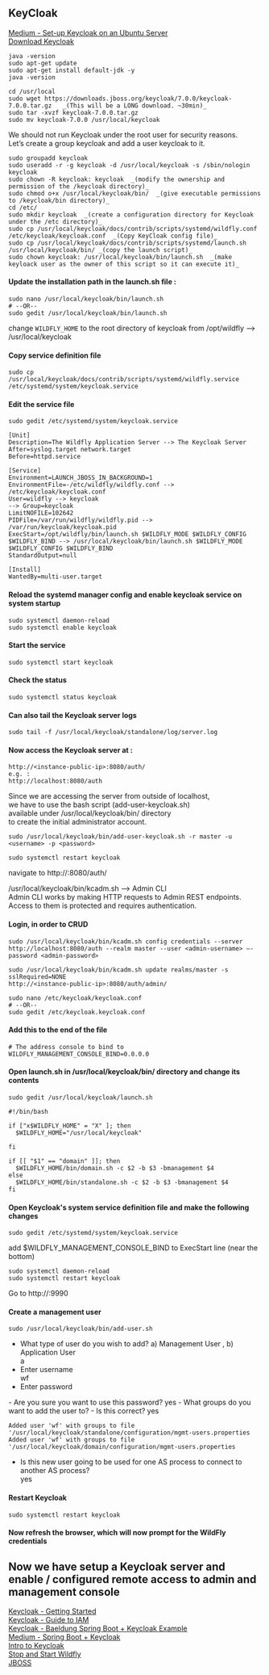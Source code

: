 ## KeyCloak 
[Medium - Set-up Keycloak on an Ubuntu Server](https://medium.com/@hasnat.saeed/setup-keycloak-server-on-ubuntu-18-04-ed8c7c79a2d9)  
[Download Keycloak](https://www.keycloak.org/downloads.html)  
```console
java -version  
sudo apt-get update  
sudo apt-get install default-jdk -y  
java -version  

cd /usr/local  
sudo wget https://downloads.jboss.org/keycloak/7.0.0/keycloak-7.0.0.tar.gz   _(This will be a LONG download. ~30min)_  
sudo tar -xvzf keycloak-7.0.0.tar.gz  
sudo mv keycloak-7.0.0 /usr/local/keycloak  
```
We should not run Keycloak under the root user for security reasons.  
Let’s create a group keycloak and add a user keycloak to it.  

```console
sudo groupadd keycloak  
sudo useradd -r -g keycloak -d /usr/local/keycloak -s /sbin/nologin keycloak  
sudo chown -R keycloak: keycloak  _(modify the ownership and permission of the /keycloak directory)_  
sudo chmod o+x /usr/local/keycloak/bin/  _(give executable permissions to /keycloak/bin directory)_  
cd /etc/  
sudo mkdir keycloak  _(create a configuration directory for Keycloak under the /etc directory)_  
sudo cp /usr/local/keycloak/docs/contrib/scripts/systemd/wildfly.conf /etc/keycloak/keycloak.conf  _(Copy KeyCloak config file)_
sudo cp /usr/local/keycloak/docs/contrib/scripts/systemd/launch.sh /usr/local/keycloak/bin/ _(copy the launch script)_  
sudo chown keycloak: /usr/local/keycloak/bin/launch.sh  _(make keyloack user as the owner of this script so it can execute it)_  
```
#### Update the installation path in the launch.sh file :
```console
sudo nano /usr/local/keycloak/bin/launch.sh
# --OR--  
sudo gedit /usr/local/keycloak/bin/launch.sh  
```
change `WILDFLY_HOME` to the root directory of keycloak from /opt/wildfly --> /usr/local/keycloak

#### Copy service definition file 
```console
sudo cp /usr/local/keycloak/docs/contrib/scripts/systemd/wildfly.service /etc/systemd/system/keycloak.service  
```
#### Edit the service file
```console
sudo gedit /etc/systemd/system/keycloak.service  
```

```
[Unit]  
Description=The Wildfly Application Server --> The Keycloak Server
After=syslog.target network.target  
Before=httpd.service

[Service]
Environment=LAUNCH_JBOSS_IN_BACKGROUND=1
EnvironmentFile=-/etc/wildfly/wildfly.conf --> /etc/keycloak/keycloak.conf
User=wildfly --> keycloak
--> Group=keycloak
LimitNOFILE=102642
PIDFile=/var/run/wildfly/wildfly.pid --> /var/run/keycloak/keycloak.pid 
ExecStart=/opt/wildfly/bin/launch.sh $WILDFLY_MODE $WILDFLY_CONFIG $WILDFLY_BIND --> /usr/local/keycloak/bin/launch.sh $WILDFLY_MODE $WILDFLY_CONFIG $WILDFLY_BIND
StandardOutput=null

[Install]
WantedBy=multi-user.target
```

#### Reload the systemd manager config and enable keycloak service on system startup
```console
sudo systemctl daemon-reload  
sudo systemctl enable keycloak  
```
#### Start the service
```console
sudo systemctl start keycloak  
```
#### Check the status
```console
sudo systemctl status keycloak  
```
#### Can also tail the Keycloak server logs 
```console
sudo tail -f /usr/local/keycloak/standalone/log/server.log  
```
#### Now access the Keycloak server at : 
```
http://<instance-public-ip>:8080/auth/  
e.g. : 
http://localhost:8080/auth
```
Since we are accessing the server from outside of localhost,  
we have to use the bash script (add-user-keycloak.sh)  
available under /usr/local/keycloak/bin/ directory  
to create the initial administrator account.  
```console
sudo /usr/local/keycloak/bin/add-user-keycloak.sh -r master -u <username> -p <password>  
  
sudo systemctl restart keycloak  
```
navigate to http://<instance-public-ip>:8080/auth/  

/usr/local/keycloak/bin/kcadm.sh --> Admin CLI  
Admin CLI works by making HTTP requests to Admin REST endpoints.  
Access to them is protected and requires authentication.  

#### Login, in order to CRUD
```console
sudo /usr/local/keycloak/bin/kcadm.sh config credentials --server http://localhost:8080/auth --realm master --user <admin-username> –-password <admin-password>  

sudo /usr/local/keycloak/bin/kcadm.sh update realms/master -s sslRequired=NONE  
http://<instance-public-ip>:8080/auth/admin/  

sudo nano /etc/keycloak/keycloak.conf  
# --OR--  
sudo gedit /etc/keycloak.keycloak.conf  
```
#### Add this to the end of the file 
```
# The address console to bind to 
WILDFLY_MANAGEMENT_CONSOLE_BIND=0.0.0.0
```

#### Open launch.sh in /usr/local/keycloak/bin/ directory and change its contents
```console
sudo gedit /usr/local/keycloak/launch.sh  
```

```
#!/bin/bash

if ["x$WILDFLY_HOME" = "X" ]; then
  $WILDFLY_HOME="/usr/local/keycloak"

fi 

if [[ "$1" == "domain" ]]; then
  $WILDFLY_HOME/bin/domain.sh -c $2 -b $3 -bmanagement $4
else 
  $WILDFLY_HOME/bin/standalone.sh -c $2 -b $3 -bmanagement $4
fi 
```

#### Open Keycloak's system service definition file and make the following changes
```console
sudo gedit /etc/systemd/system/keycloak.service  
```
add $WILDFLY_MANAGEMENT_CONSOLE_BIND to ExecStart line (near the bottom)
```console
sudo systemctl daemon-reload  
sudo systemctl restart keycloak  
```
Go to http://<instance-public-ip>:9990  

#### Create a management user 
```console
sudo /usr/local/keycloak/bin/add-user.sh  
```
- What type of user do you wish to add? a) Management User , b) Application User  
a  
- Enter username  
wf  
- Enter password  
<pw>  
- Are you sure you want to use this password? 
yes  
- What groups do you want to add the user to?  
<left blank>
- Is this correct?  
yes  

```
Added user 'wf' with groups to file '/usr/local/keycloak/standalone/configuration/mgmt-users.properties  
Added user 'wf' with groups to file '/usr/local/keycloak/domain/configuration/mgmt-users.properties  
```
- Is this new user going to be used for one AS process to connect to another AS process?  
yes  

#### Restart Keycloak
```console
sudo systemctl restart keycloak  
```
#### Now refresh the browser, which will now prompt for the WildFly credentials 
## Now we have setup a Keycloak server and enable / configured remote access to admin and management console
[Keycloak - Getting Started](https://www.keycloak.org/docs/latest/getting_started/index.html?source=post_page-----ed8c7c79a2d9----------------------)  
[Keycloak - Guide to IAM](https://www.comakeit.com/quick-guide-using-keycloak-identity-access-management/)  
[Keycloak - Baeldung Spring Boot + Keycloak Example](https://www.baeldung.com/spring-boot-keycloak)  
[Medium - Spring Boot + Keycloak](https://medium.com/@techgeek628/easily-secure-your-spring-boot-applications-with-keycloak-41e09acc88fd?source=post_page-----ed8c7c79a2d9----------------------)  
[Intro to Keycloak](http://www.mastertheboss.com/jboss-frameworks/keycloak/introduction-to-keycloak)  
[Stop and Start Wildfly](https://bgasparotto.com/start-stop-restart-wildfly/)  
[JBOSS](https://hiplab.mc.vanderbilt.edu/projects/soempi/jboss_startstop.html)  
